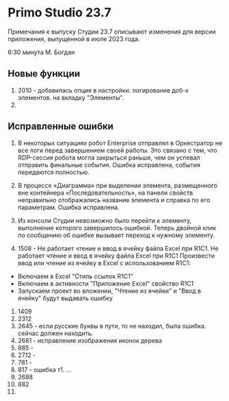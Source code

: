 # Primo Studio 23.7
Примечания к выпуску Студии 23.7 описывают изменения для версии приложения, выпущенной в июле 2023 года.

6:30 минута М. Богдан

## Новые функции 
1.  2010 - добавилась опция в настройки. логирование доб-х элементов. на вкладку "Элементы". 
2.  

## Исправленные ошибки
1. В некоторых ситуациях робот Enterprise отправлял в Оркестратор не все логи перед завершением своей работы. Это связано с тем, что RDP-сессия робота могла закрыться раньше, чем он успевал отправить финальные события. Ошибка исправлена, события передаются полностью.
1. В процессе «Диаграмма» при выделении элемента, размещенного вне контейнера «Последовательность», на панели свойств неправильно отображались название элемента и справка по его параметрам. Ошибка исправлена.
1. Из консоли Студии невозможно было перейти к элементу, выполнение которого завершилось ошибкой. Теперь двойной клик по сообщению об ошибке вызывает переход к нужному элементу.


1. 1508 - Не работает чтение и ввод в ячейку файла Excel при R1C1. Не работает чтение и ввод в ячейку файла Excel при R1C1
Произвести ввод или чтение из ячейку в Excel с использованием R1C1:
- Включаем в Excel "Стиль ссылок R1C1"
- Включаем в активности "Приложение Excel" свойство R1C1
- Запускаем проект во вложении, "Чтение из ячейки" и "Ввод в ячейку" будут выдавать ошибку


1. 1409
5. 2312
6. 2645 - если русские буквы в пути, то не находил, была ошибка. сейчас должен находить.
7. 2681 - исправление изображения иконок дерева
8. 885 -
9. 2712 -
10. 781 - 
11. 817 - ошибка т1. ...  
12. 2688
13. 882
14. 
